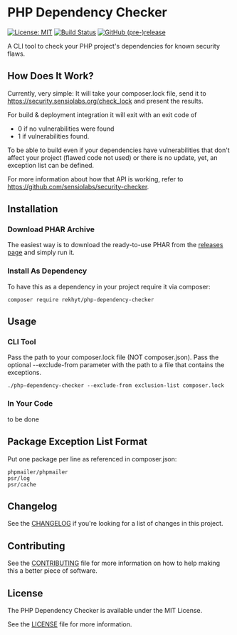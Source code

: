 # PHP Dependency Checker
[![License: MIT](https://img.shields.io/badge/License-MIT-yellow.svg)](https://opensource.org/licenses/MIT)
[![Build Status](https://travis-ci.org/Rekhyt/php-dependency-checker.svg?branch=master)](https://travis-ci.org/Rekhyt/php-dependency-checker)
[![GitHub (pre-)release](https://img.shields.io/github/release/Rekhyt/php-dependency-checker/all.svg)](https://github.com/Rekhyt/php-dependency-checker/releases)

A CLI tool to check your PHP project's dependencies for known security flaws.

## How Does It Work?
Currently, very simple: It will take your composer.lock file, send it to https://security.sensiolabs.org/check_lock
and present the results.

For build & deployment integration it will exit with an exit code of
* 0 if no vulnerabilities were found
* 1 if vulnerabilities found.

To be able to build even if your dependencies have vulnerabilities that don't affect your project (flawed code not used)
or there is no update, yet, an exception list can be defined.

For more information about how that API is working, refer to
https://github.com/sensiolabs/security-checker.

## Installation
### Download PHAR Archive
The easiest way is to download the ready-to-use PHAR from the
[releases page](https://github.com/Rekhyt/php-dependency-checker/releases) and simply run it.

### Install As Dependency
To have this as a dependency in your project require it via composer:

    composer require rekhyt/php-dependency-checker

## Usage
### CLI Tool
Pass the path to your composer.lock file (NOT composer.json). Pass the optional --exclude-from parameter with the path
to a file that contains the exceptions.

    ./php-dependency-checker --exclude-from exclusion-list composer.lock

### In Your Code
to be done

## Package Exception List Format
Put one package per line as referenced in composer.json:

    phpmailer/phpmailer
    psr/log
    psr/cache

## Changelog
See the [CHANGELOG](CHANGELOG.md) if you're looking for a list of changes in this project.

## Contributing
See the [CONTRIBUTING](CONTRIBUTING.md) file for more information on how to help making this a better piece of software.

## License
The PHP Dependency Checker is available under the MIT License.

See the [LICENSE](LICENSE) file for more information.

